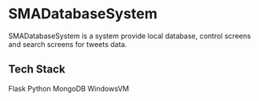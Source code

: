 # SMADatabaseSystem

SMADatabaseSystem is a system provide local database, control screens and search screens for tweets data.

## Tech Stack

Flask
Python
MongoDB
WindowsVM

